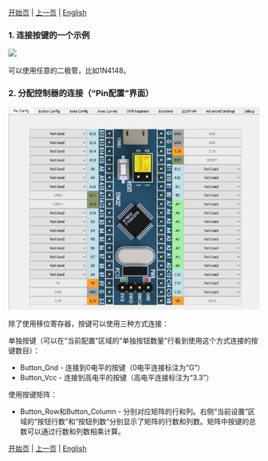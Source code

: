 

[开始页](../README.md) | [上一页](./按键的连接.md) | [English](../eng/Connecting-buttons-directly-to-controller.md)

### 1. 连接按键的一个示例

![](../images/K1.jpg)

可以使用任意的二极管，比如1N4148。

### 2. 分配控制器的连接（“Pin配置”界面）

![](../images/K2.jpg)

除了使用移位寄存器，按键可以使用三种方式连接：

单独按键（可以在“当前配置”区域的“单独按钮数量”行看到使用这个方式连接的按键数目）：

* Button_Gnd - 连接到0电平的按键（0电平连接标注为“G”）
* Button_Vcc - 连接到高电平的按键（高电平连接标注为“3.3”）

使用按键矩阵：

* Button_Row和Button_Column - 分别对应矩阵的行和列。右侧“当前设置”区域的“按钮行数”和“按钮列数”分别显示了矩阵的行数和列数。矩阵中按键的总数可以通过行数和列数相乘计算。


[开始页](../README.md) | [上一页](./按键的连接.md) | [English](../eng/Connecting-buttons-directly-to-controller.md)
